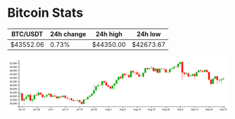 # Bitcoin Stats

BTC/USDT|24h change|24h high|24h low|
|---|---|---|---|
|$43552.06|0.73%|$44350.00|$42673.67|

<img src="./chart.svg">
